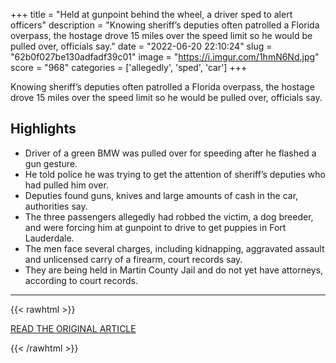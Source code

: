 +++
title = "Held at gunpoint behind the wheel, a driver sped to alert officers"
description = "Knowing sheriff’s deputies often patrolled a Florida overpass, the hostage drove 15 miles over the speed limit so he would be pulled over, officials say."
date = "2022-06-20 22:10:24"
slug = "62b0f027be130adfadf39c01"
image = "https://i.imgur.com/1hmN6Nd.jpg"
score = "968"
categories = ['allegedly', 'sped', 'car']
+++

Knowing sheriff’s deputies often patrolled a Florida overpass, the hostage drove 15 miles over the speed limit so he would be pulled over, officials say.

## Highlights

- Driver of a green BMW was pulled over for speeding after he flashed a gun gesture.
- He told police he was trying to get the attention of sheriff’s deputies who had pulled him over.
- Deputies found guns, knives and large amounts of cash in the car, authorities say.
- The three passengers allegedly had robbed the victim, a dog breeder, and were forcing him at gunpoint to drive to get puppies in Fort Lauderdale.
- The men face several charges, including kidnapping, aggravated assault and unlicensed carry of a firearm, court records say.
- They are being held in Martin County Jail and do not yet have attorneys, according to court records.

---

{{< rawhtml >}}
  <p class="article-category">
    <a target="_blank" href="https://www.washingtonpost.com/nation/2022/06/20/dog-breeder-hostage-florida/?utm_source=rss&amp;utm_medium=referral&amp;utm_campaign=wp_national">READ THE ORIGINAL ARTICLE</a>
  </p>
{{< /rawhtml >}}
